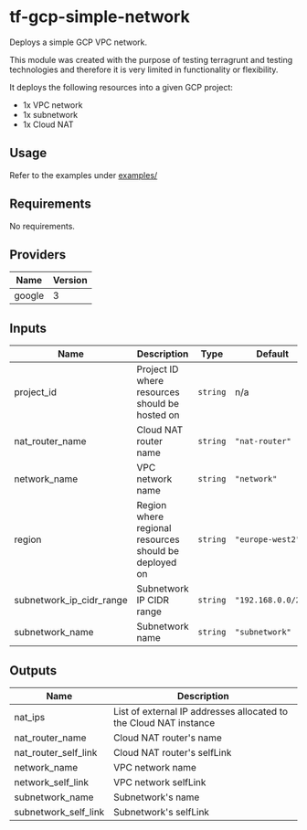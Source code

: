 # tf-gcp-simple-network
Deploys a simple GCP VPC network.

This module was created with the purpose of testing terragrunt and testing
technologies and therefore it is very limited in functionality or flexibility.

It deploys the following resources into a given GCP project:
- 1x VPC network
- 1x subnetwork
- 1x Cloud NAT

## Usage

Refer to the examples under [examples/](examples)

## Requirements

No requirements.

## Providers

| Name | Version |
|------|---------|
| google | 3 |

## Inputs

| Name | Description | Type | Default | Required |
|------|-------------|------|---------|:--------:|
| project\_id | Project ID where resources should be hosted on | `string` | n/a | yes |
| nat\_router\_name | Cloud NAT router name | `string` | `"nat-router"` | no |
| network\_name | VPC network name | `string` | `"network"` | no |
| region | Region where regional resources should be deployed on | `string` | `"europe-west2"` | no |
| subnetwork\_ip\_cidr\_range | Subnetwork IP CIDR range | `string` | `"192.168.0.0/24"` | no |
| subnetwork\_name | Subnetwork name | `string` | `"subnetwork"` | no |

## Outputs

| Name | Description |
|------|-------------|
| nat\_ips | List of external IP addresses allocated to the Cloud NAT instance |
| nat\_router\_name | Cloud NAT router's name |
| nat\_router\_self\_link | Cloud NAT router's selfLink |
| network\_name | VPC network name |
| network\_self\_link | VPC network selfLink |
| subnetwork\_name | Subnetwork's name |
| subnetwork\_self\_link | Subnetwork's selfLink |

